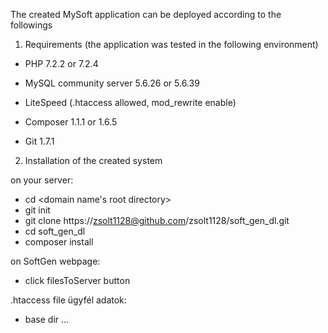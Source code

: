 The created MySoft application can be deployed according to the followings

1. Requirements (the application was tested in the following environment)
- PHP 7.2.2 or 7.2.4
- MySQL community server 5.6.26 or 5.6.39

- LiteSpeed (.htaccess allowed, mod_rewrite enable)
- Composer 1.1.1 or 1.6.5
- Git 1.7.1 

2. Installation of the created system

on your server:
- cd <domain name's root directory>
- git init
- git clone https://zsolt1128@github.com/zsolt1128/soft_gen_dl.git	
- cd soft_gen_dl
- composer install

on SoftGen webpage:
- click filesToServer button

.htaccess file
ügyfél adatok:
- base dir
...
